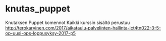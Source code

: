 # knutas_puppet
Knutaksen Puppet komennot
Kaikki kurssin sisältö perustuu http://terokarvinen.com/2017/aikataulu-palvelinten-hallinta-ict4tn022-3-5-op-uusi-ops-loppusyksy-2017-p5 
